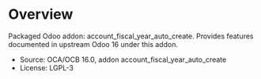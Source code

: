 # Overview

Packaged Odoo addon: account_fiscal_year_auto_create. Provides features documented in upstream Odoo 16 under this addon.

- Source: OCA/OCB 16.0, addon account_fiscal_year_auto_create
- License: LGPL-3
